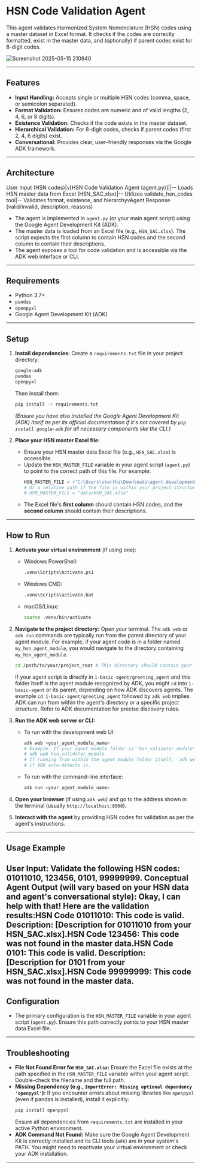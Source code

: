 # HSN Code Validation Agent

This agent validates Harmonized System Nomenclature (HSN) codes using a master dataset in Excel format. It checks if the codes are correctly formatted, exist in the master data, and (optionally) if parent codes exist for 8-digit codes.


![Screenshot 2025-05-15 210940](https://github.com/user-attachments/assets/ab21b532-47ce-4433-ab14-12ef15c2495f)










---

## Features

- **Input Handling:** Accepts single or multiple HSN codes (comma, space, or semicolon separated).
- **Format Validation:** Ensures codes are numeric and of valid lengths (2, 4, 6, or 8 digits).
- **Existence Validation:** Checks if the code exists in the master dataset.
- **Hierarchical Validation:** For 8-digit codes, checks if parent codes (first 2, 4, 6 digits) exist.
- **Conversational:** Provides clear, user-friendly responses via the Google ADK framework.

---

## Architecture

User Input (HSN codes)|v[HSN Code Validation Agent (agent.py)]||-- Loads HSN master data from Excel (HSN_SAC.xlsx)|-- Utilizes validate_hsn_codes tool|-- Validates format, existence, and hierarchyvAgent Response (valid/invalid, description, reasons)
- The agent is implemented in `agent.py` (or your main agent script) using the Google Agent Development Kit (ADK).
- The master data is loaded from an Excel file (e.g., `HSN_SAC.xlsx`). The script expects the first column to contain HSN codes and the second column to contain their descriptions.
- The agent exposes a tool for code validation and is accessible via the ADK web interface or CLI.

---

## Requirements

- Python 3.7+
- `pandas`
- `openpyxl`
- Google Agent Development Kit (ADK)

---

## Setup

1.  **Install dependencies:**
    Create a `requirements.txt` file in your project directory:
    ```txt
    google-adk
    pandas
    openpyxl
    ```
    Then install them:
    ```sh
    pip install -r requirements.txt
    ```
    *(Ensure you have also installed the Google Agent Development Kit (ADK) itself as per its official documentation if it's not covered by `pip install google-adk` for all necessary components like the CLI.)*

2.  **Place your HSN master Excel file:**
    * Ensure your HSN master data Excel file (e.g., `HSN_SAC.xlsx`) is accessible.
    * Update the `HSN_MASTER_FILE` variable in your agent script (`agent.py`) to point to the correct path of this file. For example:
        ```python
        HSN_MASTER_FILE = r"C:\Users\skarthi\Downloads\agent-development-kit-crash-course-main\agent-development-kit-crash-course-main\1-basic-agent\greeting_agent\HSN_SAC.xlsx"
        # Or a relative path if the file is within your project structure:
        # HSN_MASTER_FILE = "data/HSN_SAC.xlsx"
        ```
    * The Excel file's **first column** should contain HSN codes, and the **second column** should contain their descriptions.

---

## How to Run

1.  **Activate your virtual environment** (if using one):
    * Windows PowerShell:
        ```sh
        .venv\Scripts\Activate.ps1
        ```
    * Windows CMD:
        ```sh
        .venv\Scripts\activate.bat
        ```
    * macOS/Linux:
        ```sh
        source .venv/bin/activate
        ```

2.  **Navigate to the project directory:**
    Open your terminal. The `adk web` or `adk run` commands are typically run from the parent directory of your agent module. For example, if your agent code is in a folder named `my_hsn_agent_module`, you would navigate to the directory containing `my_hsn_agent_module`.
    ```sh
    cd /path/to/your/project_root # This directory should contain your agent module folder
    ```
    If your agent script is directly in `1-basic-agent/greeting_agent` and this folder itself is the agent module recognized by ADK, you might `cd` into `1-basic-agent` or its parent, depending on how ADK discovers agents. The example `cd 1-basic-agent/greeting_agent` followed by `adk web` implies ADK can run from within the agent's directory or a specific project structure. Refer to ADK documentation for precise discovery rules.

3.  **Run the ADK web server or CLI:**
    * To run with the development web UI:
        ```sh
        adk web <your_agent_module_name>
        # Example: If your agent module folder is 'hsn_validator_module'
        # adk web hsn_validator_module
        # If running from within the agent module folder itself, 'adk web' might suffice
        # if ADK auto-detects it.
        ```
    * To run with the command-line interface:
        ```sh
        adk run <your_agent_module_name>
        ```

4.  **Open your browser** (if using `adk web`) and go to the address shown in the terminal (usually `http://localhost:8000`).

5.  **Interact with the agent** by providing HSN codes for validation as per the agent's instructions.

---

## Usage Example

**User Input:**
Validate the following HSN codes: 01011010, 123456, 0101, 99999999.
**Conceptual Agent Output (will vary based on your HSN data and agent's conversational style):**
Okay, I can help with that! Here are the validation results:HSN Code 01011010: This code is valid. Description: [Description for 01011010 from your HSN_SAC.xlsx].HSN Code 123456: This code was not found in the master data.HSN Code 0101: This code is valid. Description: [Description for 0101 from your HSN_SAC.xlsx].HSN Code 99999999: This code was not found in the master data.
---

## Configuration

-   The primary configuration is the `HSN_MASTER_FILE` variable in your agent script (`agent.py`). Ensure this path correctly points to your HSN master data Excel file.

---

## Troubleshooting

-   **File Not Found Error for `HSN_SAC.xlsx`:**
    Ensure the Excel file exists at the path specified in the `HSN_MASTER_FILE` variable within your agent script. Double-check the filename and the full path.
-   **Missing Dependency (e.g., `ImportError: Missing optional dependency 'openpyxl'`):**
    If you encounter errors about missing libraries like `openpyxl` (even if pandas is installed), install it explicitly:
    ```sh
    pip install openpyxl
    ```
    Ensure all dependencies from `requirements.txt` are installed in your active Python environment.
-   **ADK Command Not Found:**
    Make sure the Google Agent Development Kit is correctly installed and its CLI tools (`adk`) are in your system's PATH. You might need to reactivate your virtual environment or check your ADK installation.

-----------------------------------------------------------------------------------------------------------------------
